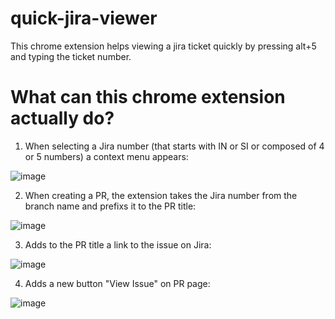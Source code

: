 # quick-jira-viewer
This chrome extension helps viewing a jira ticket quickly by pressing alt+5 and typing the ticket number.

# What can this chrome extension actually do?


1. When selecting a Jira number (that starts with IN or SI or composed of 4 or 5 numbers) a context menu appears:

![image](https://user-images.githubusercontent.com/44746539/212471431-1a9656dd-5508-4314-8902-d1659c114e51.png)


2. When creating a PR, the extension takes the Jira number from the branch name and prefixs it to the PR title:

![image](https://user-images.githubusercontent.com/44746539/212471524-0d675cf3-22ae-40d3-82d9-496c8bb1beb3.png)

3. Adds to the PR title a link to the issue on Jira:

![image](https://user-images.githubusercontent.com/44746539/212471537-c94abc4e-907a-46b9-9a9e-43d4ea3a7b52.png)

4. Adds a new button "View Issue" on PR page:

![image](https://user-images.githubusercontent.com/44746539/212471564-b1ae451b-30ab-4b07-9f49-6676700a30c6.png)








